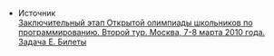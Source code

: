 - Источник  
[Заключительный этап Открытой олимпиады школьников по программированию. Второй тур. Москва, 7-8 марта 2010 года. Задача Е. Билеты](https://olympiads.ru/zaoch/2009/index.shtml)
